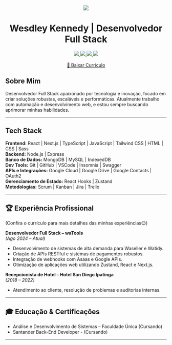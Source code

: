 <div align="center">
  <img src="https://capsule-render.vercel.app/api?type=waving&color=32CD32&height=120&section=header"/>

  <h1>Wesdley Kennedy | Desenvolvedor Full Stack</h1>

  <a href="https://www.linkedin.com/in/wesdley-kennedy">
    <img src="https://img.shields.io/badge/LinkedIn-0A66C2?style=for-the-badge&logo=linkedin&logoColor=white"/>
  </a>
  <a href="mailto:desenvolvedorwesdley@gmail.com">
    <img src="https://img.shields.io/badge/Gmail-EA4335?style=for-the-badge&logo=gmail&logoColor=white"/>
  </a>
  <a href="https://wa.me/5531935001771">
    <img src="https://img.shields.io/badge/WhatsApp-25D366?style=for-the-badge&logo=whatsapp&logoColor=white"/>
  </a>
  <a href="https://github.com/Wesdley-Kennedy">
    <img src="https://img.shields.io/badge/GitHub-181717?style=for-the-badge&logo=github&logoColor=white"/>
  </a>
  <br/><br/>
  <a href="https://drive.google.com/file/d/1kyz3F9V7a57NzaoPLyh6c76085dOhGUT/view" target="_blank">
    📄 Baixar Currículo
  </a>
</div>

## Sobre Mim
Desenvolvedor Full Stack apaixonado por tecnologia e inovação, focado em criar soluções robustas, escaláveis e performáticas. Atualmente trabalho com automação e desenvolvimento web, e estou sempre buscando aprimorar minhas habilidades.

---

## Tech Stack

**Frontend:** React | Next.js | TypeScript | JavaScript | Tailwind CSS | HTML | CSS | Sass  
**Backend:** Node.js | Express  
**Banco de Dados:** MongoDB | MySQL | IndexedDB  
**Dev Tools:** Git | GitHub | VSCode | Insomnia | Swagger  
**APIs e Integrações:** Google Cloud | Google Drive | Google Contacts | OAuth2  
**Gerenciamento de Estado:** React Hooks | Zustand  
**Metodologias:** Scrum | Kanban | Jira | Trello

---



## 🏆 Experiência Profissional
(Confira o currículo para mais detalhes das minhas experiências😉) 

**Desenvolvedor Full Stack – waTools**  
*(Ago 2024 – Atual)*  
- Desenvolvimento de sistemas de alta demanda para Waseller e Watidy.  
- Criação de APIs RESTful e sistemas de pagamentos robustos.  
- Integração de webhooks com Asaas e Google APIs.  
- Otimização de aplicações web utilizando Zustand, React e Next.js.

**Recepcionista de Hotel – Hotel San Diego Ipatinga**  
*(2018 – 2022)*  
- Atendimento ao cliente, resolução de problemas e auditorias internas.

---

## 🎓 Educação & Certificações

- Análise e Desenvolvimento de Sistemas – Faculdade Única (Cursando)
- Santander Back-End Developer - (Cursando)


---

